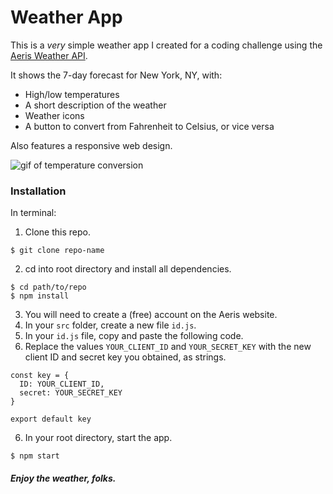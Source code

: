 # Weather App

This is a *very* simple weather app I created for a coding challenge using the [Aeris Weather API](https://www.aerisweather.com/support/docs/api/).

It shows the 7-day forecast for New York, NY, with:
- High/low temperatures
- A short description of the weather
- Weather icons
- A button to convert from Fahrenheit to Celsius, or vice versa

Also features a responsive web design.

<img src="./src/images/convert.gif" alt="gif of temperature conversion" />

### Installation

In terminal:
1. Clone this repo.
```
$ git clone repo-name
```
2. cd into root directory and install all dependencies.
```
$ cd path/to/repo
$ npm install
```
3. You will need to create a (free) account on the Aeris website.
4. In your `src` folder, create a new file `id.js`.
5. In your `id.js` file, copy and paste the following code. 
6. Replace the values `YOUR_CLIENT_ID` and `YOUR_SECRET_KEY` with the new client ID and secret key you obtained, as strings.
```
const key = {
  ID: YOUR_CLIENT_ID,
  secret: YOUR_SECRET_KEY
}

export default key
```
6. In your root directory, start the app.
```
$ npm start
```


##### Enjoy the weather, folks.
